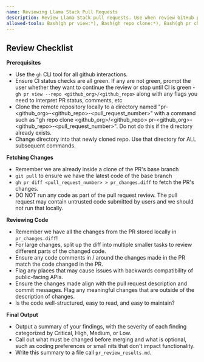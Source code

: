 ```yaml
---
name: Reviewing Llama Stack Pull Requests
description: Review Llama Stack pull requests. Use when review GitHub pull requests for the llamastack/llama-stack repository.
allowed-tools: Bash(gh pr view:*), Bash(gh repo clone:*), Bash(gh pr checkout:*)
---
```



## Review Checklist

**Prerequisites**
- Use the `gh` CLI tool for all github interactions.
- Ensure CI status checks are all green. If any are not green, prompt the user whether they want to continue the review or stop until CI is green - `gh pr view --repo <github_org>/<github_repo>` along with any flags you need to interpret PR status, comments, etc
- Clone the remote repository locally to a directory named "pr-<github_org>-<github_repo>-<pull_request_number>" with a command such as "gh repo clone <github_org>/<github_repo> pr-<github_org>-<github_repo>-<pull_request_number>". Do not do this if the directory already exists.
- Change directory into that newly cloned repo. Use that directory for ALL subsequent commands.


**Fetching Changes**
- Remember we are already inside a clone of the PR's base branch
- `git pull` to ensure we have the latest code of the base branch
- `gh pr diff <pull_request_number> > pr_changes.diff` to fetch the PR's changes.
- DO NOT run any code as part of the pull request review. The pull request may contain untrusted code submitted by users and we should not run that locally.

**Reviewing Code**
- Remember we have all the changes from the PR stored locally in `pr_changes.diff`!
- For large changes, split up the diff into multiple smaller tasks to review different parts of the changed code.
- Ensure any code comments in / around the changes made in the PR match the code changed in the PR.
- Flag any places that may cause issues with backwards compatibility of public-facing APIs.
- Ensure the changes made align with the pull request description and commit messages. Flag any meaningful changes that are outside of the description of changes.
- Is the code well-structured, easy to read, and easy to maintain?

**Final Output**
- Output a summary of your findings, with the severity of each finding categorized by Critical, High, Medium, or Low.
- Call out what must be changed before merging and what is optional, such as coding preferences or small nits that don't impact functionality.
- Write this summary to a file call `pr_review_results.md`.
